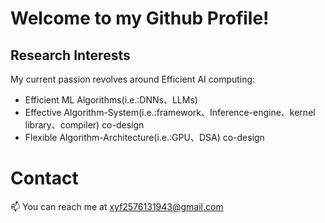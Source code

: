 # Welcome to my Github Profile!

## Research Interests

My current passion revolves around Efficient AI computing:

- Efficient ML Algorithms(i.e.:DNNs、LLMs)
- Effective Algorithm-System(i.e.:framework、Inference-engine、kernel library、compiler) co-design
- Flexible Algorithm-Architecture(i.e.:GPU、DSA) co-design



# Contact

📫 You can reach me at xyf2576131943@gmail.com
